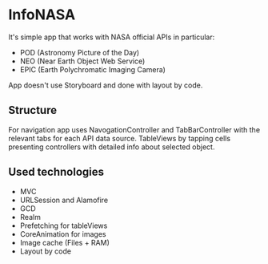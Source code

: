 # InfoNASA
It's simple app that works with NASA official APIs in particular:
- POD (Astronomy Picture of the Day)
- NEO (Near Earth Object Web Service)
- EPIC (Earth Polychromatic Imaging Camera)

App doesn't use Storyboard and done with layout by code.

## Structure
For navigation app uses NavogationController and TabBarController with the relevant tabs for each API data source.
TableViews by tapping cells presenting controllers with detailed info about selected object.

## Used technologies
- MVC
- URLSession and Alamofire
- GCD
- Realm
- Prefetching for tableViews
- CoreAnimation for images
- Image cache (Files + RAM)
- Layout by code
